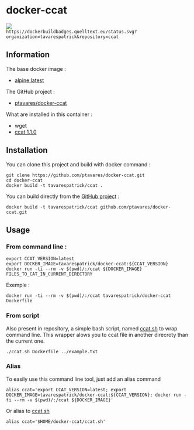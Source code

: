 # docker-ccat
[![](https://dockerbuildbadges.quelltext.eu/status.svg?organization=tavarespatrick&repository=ccat)](https://hub.docker.com/r/tavarespatrick/ccat/builds/)  
`https://dockerbuildbadges.quelltext.eu/status.svg?organization=tavarespatrick&repository=ccat`

## Information

The base docker image :

  * [alpine:latest](https://hub.docker.com/r/_/alpine/)

The GitHub project :

  * [ptavares/docker-ccat](https://github.com/ptavares/docker-ccat)


What are installed in this container :

  * wget
  * [ccat 1.1.0](https://github.com/jingweno/ccat/tree/v1.1.0)


## Installation

You can clone this project and build with docker command :

```
git clone https://github.com/ptavares/docker-ccat.git
cd docker-ccat
docker build -t tavarespatrick/ccat .
```

You can build directly from the [GitHub project](https://github.com/ptavares/docker-ccat/) :

```
docker build -t tavarespatrick/ccat github.com/ptavares/docker-ccat.git
```


## Usage

### From command line :

```
export CCAT_VERSION=latest
export DOCKER_IMAGE=tavarespatrick/docker-ccat:${CCAT_VERSION}
docker run -ti --rm -v $(pwd)/:/ccat ${DOCKER_IMAGE} FILES_TO_CAT_IN_CURRENT_DIRECTORY
```

Exemple :
```
docker run -ti --rm -v $(pwd)/:/ccat tavarespatrick/docker-ccat Dockerfile
```

### From script

Also present in repository, a simple bash script, named [ccat.sh](https://github.com/ptavares/docker-ccat/blob/master/ccat.sh) to wrap command line.
This wrapper alows you to ccat file in another direcroty than the current one.

```
./ccat.sh Dockerfile ../example.txt
```

### Alias

To easily use this command line tool, just add an alias command

```
alias ccat='export CCAT_VERSION=latest; export DOCKER_IMAGE=tavarespatrick/docker-ccat:${CCAT_VERSION}; docker run -ti --rm -v $(pwd)/:/ccat ${DOCKER_IMAGE}'
```
Or alias to [ccat.sh](https://github.com/ptavares/docker-ccat/blob/master/ccat.sh)
```
alias ccat='$HOME/docker-ccat/ccat.sh'

